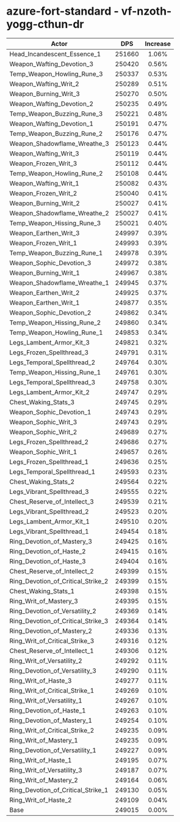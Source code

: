 # azure-fort-standard - vf-nzoth-yogg-cthun-dr
| Actor | DPS | Increase |
|---|:---:|:---:|
|Head_Incandescent_Essence_1|251660|1.06%|
|Weapon_Wafting_Devotion_3|250420|0.56%|
|Temp_Weapon_Howling_Rune_3|250337|0.53%|
|Weapon_Wafting_Writ_2|250289|0.51%|
|Weapon_Burning_Writ_3|250270|0.50%|
|Weapon_Wafting_Devotion_2|250235|0.49%|
|Temp_Weapon_Buzzing_Rune_3|250221|0.48%|
|Weapon_Wafting_Devotion_1|250191|0.47%|
|Temp_Weapon_Buzzing_Rune_2|250176|0.47%|
|Weapon_Shadowflame_Wreathe_3|250123|0.44%|
|Weapon_Wafting_Writ_3|250119|0.44%|
|Weapon_Frozen_Writ_3|250112|0.44%|
|Temp_Weapon_Howling_Rune_2|250108|0.44%|
|Weapon_Wafting_Writ_1|250082|0.43%|
|Weapon_Frozen_Writ_2|250040|0.41%|
|Weapon_Burning_Writ_2|250027|0.41%|
|Weapon_Shadowflame_Wreathe_2|250027|0.41%|
|Temp_Weapon_Hissing_Rune_3|250021|0.40%|
|Weapon_Earthen_Writ_3|249997|0.39%|
|Weapon_Frozen_Writ_1|249993|0.39%|
|Temp_Weapon_Buzzing_Rune_1|249978|0.39%|
|Weapon_Sophic_Devotion_3|249972|0.38%|
|Weapon_Burning_Writ_1|249967|0.38%|
|Weapon_Shadowflame_Wreathe_1|249945|0.37%|
|Weapon_Earthen_Writ_2|249925|0.37%|
|Weapon_Earthen_Writ_1|249877|0.35%|
|Weapon_Sophic_Devotion_2|249862|0.34%|
|Temp_Weapon_Hissing_Rune_2|249860|0.34%|
|Temp_Weapon_Howling_Rune_1|249853|0.34%|
|Legs_Lambent_Armor_Kit_3|249821|0.32%|
|Legs_Frozen_Spellthread_3|249791|0.31%|
|Legs_Temporal_Spellthread_2|249764|0.30%|
|Temp_Weapon_Hissing_Rune_1|249761|0.30%|
|Legs_Temporal_Spellthread_3|249758|0.30%|
|Legs_Lambent_Armor_Kit_2|249747|0.29%|
|Chest_Waking_Stats_3|249745|0.29%|
|Weapon_Sophic_Devotion_1|249743|0.29%|
|Weapon_Sophic_Writ_3|249743|0.29%|
|Weapon_Sophic_Writ_2|249689|0.27%|
|Legs_Frozen_Spellthread_2|249686|0.27%|
|Weapon_Sophic_Writ_1|249657|0.26%|
|Legs_Frozen_Spellthread_1|249636|0.25%|
|Legs_Temporal_Spellthread_1|249593|0.23%|
|Chest_Waking_Stats_2|249564|0.22%|
|Legs_Vibrant_Spellthread_3|249555|0.22%|
|Chest_Reserve_of_Intellect_3|249539|0.21%|
|Legs_Vibrant_Spellthread_2|249523|0.20%|
|Legs_Lambent_Armor_Kit_1|249510|0.20%|
|Legs_Vibrant_Spellthread_1|249454|0.18%|
|Ring_Devotion_of_Mastery_3|249425|0.16%|
|Ring_Devotion_of_Haste_2|249415|0.16%|
|Ring_Devotion_of_Haste_3|249404|0.16%|
|Chest_Reserve_of_Intellect_2|249399|0.15%|
|Ring_Devotion_of_Critical_Strike_2|249399|0.15%|
|Chest_Waking_Stats_1|249398|0.15%|
|Ring_Writ_of_Mastery_3|249395|0.15%|
|Ring_Devotion_of_Versatility_2|249369|0.14%|
|Ring_Devotion_of_Critical_Strike_3|249364|0.14%|
|Ring_Devotion_of_Mastery_2|249336|0.13%|
|Ring_Writ_of_Critical_Strike_3|249316|0.12%|
|Chest_Reserve_of_Intellect_1|249306|0.12%|
|Ring_Writ_of_Versatility_2|249292|0.11%|
|Ring_Devotion_of_Versatility_3|249290|0.11%|
|Ring_Writ_of_Haste_3|249277|0.11%|
|Ring_Writ_of_Critical_Strike_1|249269|0.10%|
|Ring_Writ_of_Versatility_1|249267|0.10%|
|Ring_Devotion_of_Haste_1|249263|0.10%|
|Ring_Devotion_of_Mastery_1|249254|0.10%|
|Ring_Writ_of_Critical_Strike_2|249235|0.09%|
|Ring_Writ_of_Mastery_1|249235|0.09%|
|Ring_Devotion_of_Versatility_1|249227|0.09%|
|Ring_Writ_of_Haste_1|249195|0.07%|
|Ring_Writ_of_Versatility_3|249187|0.07%|
|Ring_Writ_of_Mastery_2|249164|0.06%|
|Ring_Devotion_of_Critical_Strike_1|249130|0.05%|
|Ring_Writ_of_Haste_2|249109|0.04%|
|Base|249015|0.00%|
